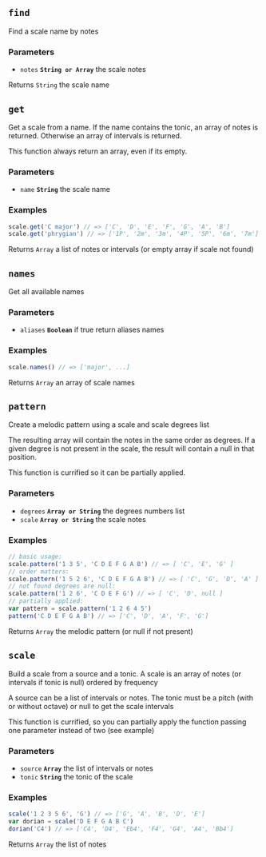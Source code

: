 ## `find`

Find a scale name by notes

### Parameters

* `notes` **`String or Array`** the scale notes



Returns `String` the scale name


## `get`

Get a scale from a name. If the name contains the tonic, an array of notes
is returned. Otherwise an array of intervals is returned.

This function always return an array, even if its empty.

### Parameters

* `name` **`String`** the scale name


### Examples

```js
scale.get('C major') // => ['C', 'D', 'E', 'F', 'G', 'A', 'B']
scale.get('phrygian') // => ['1P', '2m', '3m', '4P', '5P', '6m', '7m']
```

Returns `Array` a list of notes or intervals (or empty array if scale not found)


## `names`

Get all available names

### Parameters

* `aliases` **`Boolean`** if true return aliases names


### Examples

```js
scale.names() // => ['major', ...]
```

Returns `Array` an array of scale names


## `pattern`

Create a melodic pattern using a scale and scale degrees list

The resulting array will contain the notes in the same order as degrees.
If a given degree is not present in the scale, the result will contain a
null in that position.

This function is currified so it can be partially applied.

### Parameters

* `degrees` **`Array or String`** the degrees numbers list
* `scale` **`Array or String`** the scale notes


### Examples

```js
// basic usage:
scale.pattern('1 3 5', 'C D E F G A B') // => [ 'C', 'E', 'G' ]
// order matters:
scale.pattern('1 5 2 6', 'C D E F G A B') // => [ 'C', 'G', 'D', 'A' ]
// not found degrees are null:
scale.pattern('1 2 6', 'C D E F G') // => [ 'C', 'D', null ]
// partially applied:
var pattern = scale.pattern('1 2 6 4 5')
pattern('C D E F G A B') // => ['C', 'D', 'A', 'F', 'G']
```

Returns `Array` the melodic pattern (or null if not present)


## `scale`

Build a scale from a source and a tonic. A scale is an array of notes (or
intervals if tonic is null) ordered by frequency

A source can be a list of intervals or notes. The tonic must be
a pitch (with or without octave) or null to get the scale intervals

This function is currified, so you can partially apply the function passing
one parameter instead of two (see example)

### Parameters

* `source` **`Array`** the list of intervals or notes
* `tonic` **`String`** the tonic of the scale


### Examples

```js
scale('1 2 3 5 6', 'G') // => ['G', 'A', 'B', 'D', 'E']
var dorian = scale('D E F G A B C')
dorian('C4') // => ['C4', 'D4', 'Eb4', 'F4', 'G4', 'A4', 'Bb4']
```

Returns `Array` the list of notes


